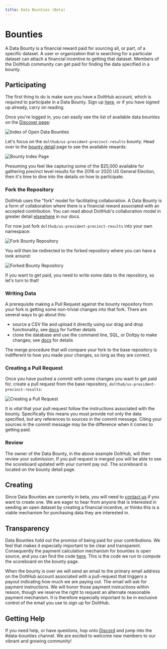 ```yaml
---
title: Data Bounties (Beta)
---
```


# Bounties

A Data Bounty is a financial reward paid for sourcing all, or part, of a specific dataset. A user or organization that is searching for a particular dataset can attach a financial incentive to getting that dataset. Members of the DoltHub community can get paid for finding the data specified in a bounty.

## Participating

The first thing to do is make sure you have a DoltHub account, which is required to participate in a Data Bounty. Sign up [here](https://www.dolthub.com/signin), or if you have signed up already, carry on reading.

Once you're logged in, you can easily see the list of available data bounties on the [Discover page](https://dolthub.com/profile/bounties):

![Index of Open Data Bounties](../.gitbook/assets/bounties_index_screenshot.png)

Let's focus on the `dolthub/us-president-precinct-results` bounty. Head over to the [bounty detail](https://dolthub.com/repositories/dolthub/us-president-precinct-results/bounties/00000000-0000-0000-0000-000000000005) page to see the available rewards:

![Bounty Index Page](../.gitbook/assets/bounty_detail_page.png)

Presuming you feel like capturing some of the $25,000 available for gathering precinct level results for the 2016 or 2020 US General Election, then it's time to dive into the details on how to participate.

### Fork the Repository

DoltHub uses the "fork" model for facilitating collaboration. A Data Bounty is a form of collaboration where there is a financial reward associated with an accepted contribution. You can read about DoltHub's collaboration model in greater detail [elsewhere](getting-started.md#data-collaboration) in our docs.

For now just fork `dolthub/us-president-precinct-results` into your own namespace:

![Fork Bounty Repository](../.gitbook/assets/fork_bounty_repository.png)

You will then be redirected to the forked repository where you can have a look around:

![Forked Bounty Repository](../.gitbook/assets/forked_bounty_repository.png)

If you want to get paid, you need to write some data to the repository, so let's turn to that!

### Writing Data

A prerequisite making a Pull Request against the bounty repository from your fork is getting some non-trivial changes into that fork. There are several ways to go about this:

* source a CSV file and upload it directly using our drag and drop functionality, see [docs](getting-started.md#file-upload) for further details
* clone the database and use the command line, SQL, or Doltpy to make changes; see [docs](../getting-started/writing.md) for details

The merge procedure that will compare your fork to the base repository is indifferent to how you made your changes, so long as they are correct.

### Creating a Pull Request

Once you have pushed a commit with some changes you want to get paid for, create a pull request from the base repository, `dolthub/us-president-precinct-results`:

![Creating a Pull Request](../.gitbook/assets/bounty_pull_request.png)

It is _vital_ that your pull request follow the instructions associated with the bounty. Specifically this means you must provide not only the data specified, but any references to sources in the commit message. Citing your sources in the commit message may be the difference when it comes to getting paid.

### Review

The owner of the Data Bounty, in the above example DoltHub, will then review your submission. If you pull request is merged you will be able to see the scoreboard updated with your current pay out. The scoreboard is located on the bounty detail page.

## Creating

Since Data Bounties are currently in beta, you will need to [contact us](https://www.dolthub.com/contact) if you want to create one. We are eager to hear from anyone that is interested in seeding an open dataset by creating a financial incentive, or thinks this is a viable mechanism for purchasing data they are interested in.

## Transparency

Data Bounties hold out the promise of being paid for your contributions. We feel that makes it especially important to be clear and transparent. Consequently the payment calculation mechanism for bounties is open source, and you can find the code [here](https://github.com/dolthub/bounties). This is the code we run to compute the scoreboard on the bounty page.

When the bounty is over we will send an email to the primary email address on the DoltHub account associated with a pull-request that triggers a payout indicating how much we are paying out. The email will ask for payment instructions. We will honor those payment instructions within reason, though we reserve the right to request an alternate reasonable payment mechanism. It is therefore especially important to be in exclusive control of the email you use to sign up for DoltHub.

## Getting Help

If you need help, or have questions, hop onto [Discord](https://discord.com/invite/RFwfYpu) and jump into the \#data-bounties channel. We are excited to welcome new members to our vibrant and growing community!
